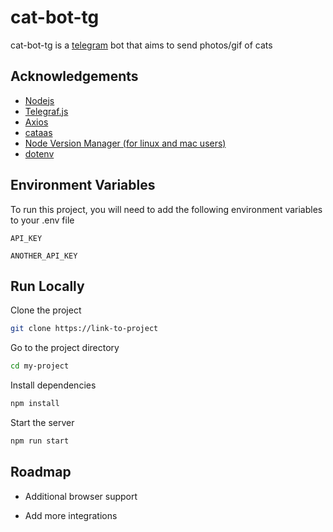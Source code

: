 
# cat-bot-tg

cat-bot-tg is a [telegram](https://telegram.org/) bot that aims to send photos/gif of cats


## Acknowledgements

- [Nodejs](https://nodejs.org/en/)
- [Telegraf.js](https://telegraf.js.org/)
- [Axios](https://github.com/axios/axios)
- [cataas](https://cataas.com/#/)
- [Node Version Manager (for linux and mac users)](https://github.com/nvm-sh/nvm)
- [dotenv](https://www.npmjs.com/package/dotenv)
  
## Environment Variables

To run this project, you will need to add the following environment variables to your .env file

`API_KEY`

`ANOTHER_API_KEY`

  
## Run Locally

Clone the project

```bash
git clone https://link-to-project
```

Go to the project directory

```bash
cd my-project
```

Install dependencies

```bash
npm install
```

Start the server

```bash
npm run start
```

  
## Roadmap

- Additional browser support

- Add more integrations

  